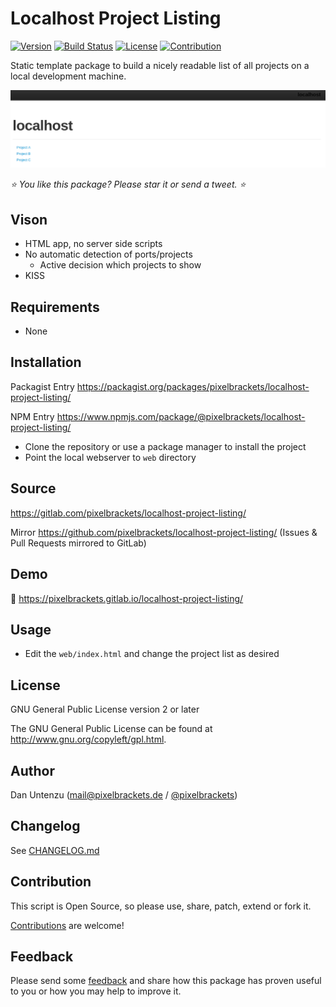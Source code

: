 # Localhost Project Listing

[![Version](https://img.shields.io/packagist/v/pixelbrackets/localhost-project-listing.svg?style=flat-square)](https://packagist.org/packages/pixelbrackets/localhost-project-listing/)
[![Build Status](https://img.shields.io/gitlab/pipeline/pixelbrackets/localhost-project-listing?style=flat-square)](https://gitlab.com/pixelbrackets/localhost-project-listing/pipelines)
[![License](https://img.shields.io/badge/license-gpl--2.0--or--later-blue.svg?style=flat-square)](https://spdx.org/licenses/GPL-2.0-or-later.html)
[![Contribution](https://img.shields.io/badge/contributions_welcome-%F0%9F%94%B0-brightgreen.svg?labelColor=brightgreen&style=flat-square)](https://gitlab.com/pixelbrackets/localhost-project-listing/-/blob/master/CONTRIBUTING.md)

Static template package to build a nicely readable list of all projects
on a local development machine.

![Screenshot](./docs/screenshot.png)

_⭐ You like this package? Please star it or send a tweet. ⭐_

## Vison

- HTML app, no server side scripts
- No automatic detection of ports/projects
  - Active decision which projects to show
- KISS

## Requirements

- None

## Installation

Packagist Entry https://packagist.org/packages/pixelbrackets/localhost-project-listing/

NPM Entry https://www.npmjs.com/package/@pixelbrackets/localhost-project-listing/

- Clone the repository or use a package manager to install the project
- Point the local webserver to `web` directory

## Source

https://gitlab.com/pixelbrackets/localhost-project-listing/

Mirror https://github.com/pixelbrackets/localhost-project-listing/ (Issues &
Pull Requests mirrored to GitLab)

## Demo

🚀 https://pixelbrackets.gitlab.io/localhost-project-listing/

## Usage

- Edit the `web/index.html` and change the project list as desired

## License

GNU General Public License version 2 or later

The GNU General Public License can be found at http://www.gnu.org/copyleft/gpl.html.

## Author

Dan Untenzu (<mail@pixelbrackets.de> / [@pixelbrackets](https://pixelbrackets.de))

## Changelog

See [CHANGELOG.md](./CHANGELOG.md)

## Contribution

This script is Open Source, so please use, share, patch, extend or fork it.

[Contributions](./CONTRIBUTING.md) are welcome!

## Feedback

Please send some [feedback](https://pixelbrackets.de/) and share how this
package has proven useful to you or how you may help to improve it.
